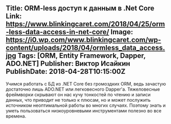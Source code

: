 Title: ORM-less доступ к данным в .Net Core
Link: https://www.blinkingcaret.com/2018/04/25/orm-less-data-access-in-net-core/
Image: https://i0.wp.com/www.blinkingcaret.com/wp-content/uploads/2018/04/ormless_data_access.jpg
Tags: [ORM, Entity Framework, Dapper, ADO.NET]
Publisher: Виктор Исайкин
PublishDate: 2018-04-28T10:15:00Z
---
Учимся работать с БД из .NET Core без громоздких ORM, ведь зачастую достаточно лишь ADO.NET или легковесного Dapper'а. Тяжеловесные фреймворки скрывают он нас кучу тонкостей по чтению и записи данных, что приводит не только к плюсам, но и может послужить источником неоптимальной работы во многих случаях. Поэтому знать и уметь пользоваться низкоуровневыми инструментами полезно во все времена.
